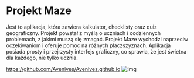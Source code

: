 # Projekt Maze
Jest to aplikacja, która zawiera kalkulator, checklisty oraz quiz geograficzny. Projekt powstał z myślą o uczniach i codziennych problemach, z jakimi muszą się zmagać. Projekt Maze wychodzi naprzeciw oczekiwaniom i oferuje pomoc na różnych płaczszyznach. Aplikacja posiada prosty i przejrzysty interfejs graficzny, co sprawia, że jest świetna dla każdego, nie tylko ucznia.

https://github.com/Avenives/Avenives.github.io
![img](https://raw.githubusercontent.com/AGH-Narzedzia-Informatyczne/Project-Maze/e297c55e7c756ad45e8acb7db7fec50e5b014931/Images/Poster_Project_Maze.png)
